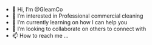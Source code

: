 - 👋 Hi, I’m @GleamCo
- 👀 I’m interested in Professional commercial cleaning
- 🌱 I’m currently learning on how I can help you
- 💞️ I’m looking to collaborate on others to connect with
- 📫 How to reach me ...

<!---
GleamCo/GleamCo is a ✨ special ✨ repository because its `README.md` (this file) appears on your GitHub profile.
You can click the Preview link to take a look at your changes.
--->

